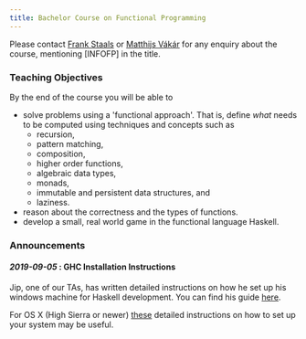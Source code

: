 ```yaml
---
title: Bachelor Course on Functional Programming
---
```


Please contact <a href="mailto:F.Staals@uu.nl">Frank Staals</a> or <a
href="mailto:m.i.l.vakar@uu.nl">Matthijs Vákár</a> for any enquiry
about the course, mentioning [INFOFP] in the title.

### Teaching Objectives

By the end of the course you will be able to

* solve problems using a 'functional approach'. That is, define *what*
  needs to be computed using techniques and concepts such as
    - recursion,
    - pattern matching,
    - composition,
    - higher order functions,
    - algebraic data types,
    - monads,
    - immutable and persistent data structures, and
    - laziness.
* reason about the correctness and the types of functions.
* develop a small, real world game in the functional language Haskell.

### Announcements
<!-- #### *2019-10-11*: Bonus Assignment information
A gentle reminder that proposals for the bonus assignments should be
submitted to <a href="mailto:F.Staals@uu.nl">Frank Staals</a>
  or <a href="mailto:m.i.l.vakar@uu.nl">Matthijs Vákár</a> before
**before 12 October 2019**. The final video should be submitted
**before Sun 10 Nov 23:59**.


#### *2019-09-27* : More about the Bonus Assignment

You can find more information and some examples for the Bonus
assignment [here](optional.html). -->

<!-- #### *2019-09-27* : Extra point-free style exercises 

  One of you requested some extra exercises to practice programming in point-free style.
  You can find a list of expressions to translate into point-free form [here](practicals/pointfree.hs). Solutions to these exercises can be found [here](practicals/pointfree_solutions.hs). -->

<!-- #### *2019-09-26* : Extra type inference exercises 

  Jip, one of our TAs', has compiled a document with extra exercises to practice type inference questions. You can find his
  exercises [here](practicals/type-inference-exercises.pdf). -->



<!-- #### *2019-09-26* : Optional Bonus Assignment

  To receive extra credit (see Description/Grading for precise grading scheme)
  we encourage you to work in pairs to make a 5-10-minute video about a Haskell package or language
  extension. The point of the video will be to explain the purpose of the package/extension as well
  as to give examples of how to use it. The video should be able to serve as a how-to guide
  for others getting started with Haskell. You can think of the target audience as your co-students. 
  
  You can find an overview of Haskell packages on <a href="http://hackage.haskell.org/">Hackage</a>
  and of language extensions in <a href="https://downloads.haskell.org/~ghc/latest/docs/html/users_guide/lang.html"> the GHC documentation</a>.

  If you have a package or extension in mind that you would like to
  make a video about, please contact <a href="mailto:F.Staals@uu.nl">Frank Staals</a>
  or <a href="mailto:m.i.l.vakar@uu.nl">Matthijs Vákár</a> to ensure that the choice is 
  appropriate. -->



#### *2019-09-05* : GHC Installation Instructions

  Jip, one of our TAs, has written detailed instructions on how he
  set up his windows machine for Haskell development. You can find his
  guide [here](practicals/windows_instructions.pdf).

  For OS X (High Sierra or newer)
  [these](https://medium.com/@dogwith1eye/setting-up-haskell-in-vs-code-on-macos-d2cc1ce9f60a)
  detailed instructions on how to set up your system may be useful.

